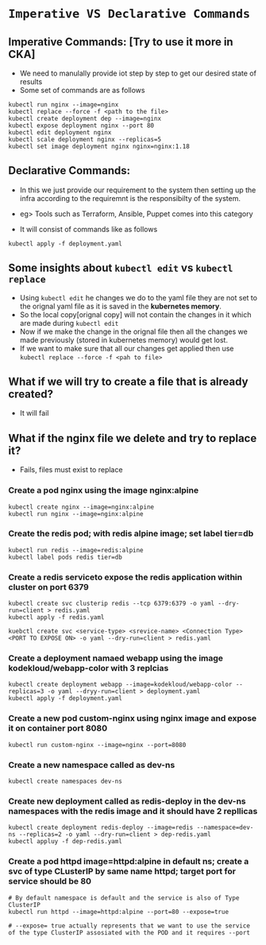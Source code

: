 # ``Imperative VS Declarative Commands``

## Imperative Commands: [Try to use it more in CKA]
- We need to manulally provide iot step by step to get our desired state of results
- Some set of commands are as follows
```
kubectl run nginx --image=nginx
kubectl replace --force -f <path to the file>
kubectl create deployment dep --image=nginx
kubectl expose deployment nginx --port 80
kubectl edit deployment nginx
kubectl scale deployment nginx --replicas=5
kubectl set image deployment nginx nginx=nginx:1.18
```

## Declarative Commands: 
- In this we just provide our requirement to the system then setting up the infra according to the requiremnt is the responsibilty of the system.

- eg> Tools such as Terraform, Ansible, Puppet comes into this category
- It will consist of commands like as follows
```
kubectl apply -f deployment.yaml
```

## Some insights about ``kubectl edit`` vs ``kubectl replace``
- Using ``kubectl edit`` he changes we do to the yaml file they are not set to the orignal yaml file as it is saved in the **kubernetes memory**.
- So the local copy[orignal copy] will not contain the changes in it which are made during ``kubectl edit``
- Now if we make the change in the orignal file then all the changes we made previously (stored in kubernetes memory) would get lost.
- If we want to make sure that all our changes get applied then use ``kubectl replace --force -f <pah to file>``

## What if we will try to create a file that is already created?
- It will fail

## What if the nginx file we delete and try to replace it?
- Fails, files must exist to replace

### Create a pod nginx using the image nginx:alpine
```
kubectl create nginx --image=nginx:alpine 
kubectl run nginx --image=nginx:alpine
```

### Create the redis pod; with redis alpine image; set label tier=db
```
kubectl run redis --image=redis:alpine 
kubectl label pods redis tier=db
```

### Create a redis serviceto expose the redis application within cluster on port 6379
```
kubectl create svc clusterip redis --tcp 6379:6379 -o yaml --dry-run=client > redis.yaml
kubectl apply -f redis.yaml

kuebctl create svc <service-type> <srevice-name> <Connection Type> <PORT TO EXPOSE ON> -o yaml --dry-run=client > redis.yaml
``` 

### Create a deployment namaed webapp using the image kodekloud/webapp-color with 3 replcias
```
kubectl create deployment webapp --image=kodekloud/webapp-color --replicas=3 -o yaml --dryy-run=client > deployment.yaml
kubectl apply -f deployment.yaml
```

### Create a new pod custom-nginx using nginx image and expose it on container port 8080
```
kubectl run custom-nginx --image=nginx --port=8080
```

### Create a new namespace called as dev-ns
```
kubectl create namespaces dev-ns
```

### Create new deployment called as redis-deploy in the dev-ns namespaces with the redis image and it should have 2 repllicas
```
kubectl create deployment redis-deploy --image=redis --namespace=dev-ns --replicas=2 -o yaml --dry-run=client > dep-redis.yaml
kubectl appluy -f dep-redis.yaml
```

### Create a pod httpd image=httpd:alpine in default ns; create a svc of type CLusterIP by same name httpd; target port for service should be 80
```
# By default namespace is default and the service is also of Type ClusterIP
kubectl run httpd --image=httpd:alpine --port=80 --expose=true

# --expose= true actually represents that we want to use the service of the type ClusterIP assosiated with the POD and it requires --port

```